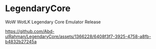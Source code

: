 # LegendaryCore
WoW WotLK Legendary Core Emulator Release


https://github.com/Abd-ulRahman/LegendaryCore/assets/1366228/6408f3f7-3925-4758-a8fb-b4832b27245a

